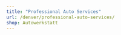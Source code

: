 ```yaml
---
title: "Professional Auto Services"
url: /denver/professional-auto-services/
shop: Autowerkstatt
---
```

